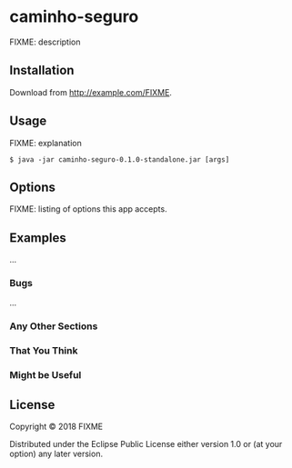# caminho-seguro

FIXME: description

## Installation

Download from http://example.com/FIXME.

## Usage

FIXME: explanation

    $ java -jar caminho-seguro-0.1.0-standalone.jar [args]

## Options

FIXME: listing of options this app accepts.

## Examples

...

### Bugs

...

### Any Other Sections
### That You Think
### Might be Useful

## License

Copyright © 2018 FIXME

Distributed under the Eclipse Public License either version 1.0 or (at
your option) any later version.
